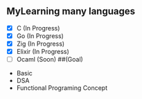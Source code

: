 ## MyLearning many languages
- [x] C (In Progress)
- [x] Go (In Progress)
- [x] Zig (In Progress)
- [x] Elixir (In Progress)
- [ ] Ocaml (Soon)
##(Goal)
- Basic
- DSA
- Functional Programing Concept

